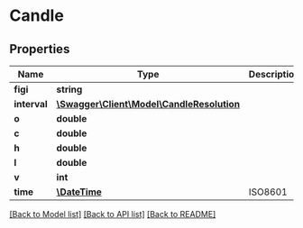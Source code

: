 # Candle

## Properties
Name | Type | Description | Notes
------------ | ------------- | ------------- | -------------
**figi** | **string** |  | 
**interval** | [**\Swagger\Client\Model\CandleResolution**](CandleResolution.md) |  | 
**o** | **double** |  | 
**c** | **double** |  | 
**h** | **double** |  | 
**l** | **double** |  | 
**v** | **int** |  | 
**time** | [**\DateTime**](\DateTime.md) | ISO8601 | 

[[Back to Model list]](../../README.md#documentation-for-models) [[Back to API list]](../../README.md#documentation-for-api-endpoints) [[Back to README]](../../README.md)

